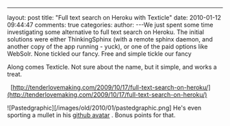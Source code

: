 

---
layout: post
title: "Full text search on Heroku with Texticle"
date: 2010-01-12 09:44:47
comments: true
categories:
author:
---We just spent some time investigating some alternative to full text search on Heroku. The initial solutions were either ThinkingSphinx (with a remote sphinx daemon, and another copy of the app running - yuck), or one of the paid options like WebSolr. None tickled our fancy. Free and simple tickle our fancy

Along comes Texticle. Not sure about the name, but it simple, and works a treat.

  [http://tenderlovemaking.com/2009/10/17/full-text-search-on-heroku/](http://tenderlovemaking.com/2009/10/17/full-text-search-on-heroku/) 

![Pastedgraphic][/images/old/2010/01/pastedgraphic.png] He's even sporting a mullet in his [github avatar](http://github.com/tenderlove/texticle) . Bonus points for that.